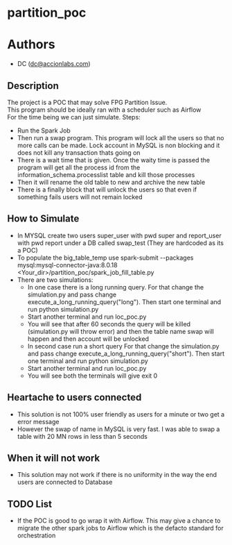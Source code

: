 # partition_poc
# Authors
- DC (dc@accionlabs.com)

## Description
The project is a POC that may solve FPG Partition Issue.  
This program should be ideally ran with a scheduler such as Airflow  
For the time being we can just simulate.
Steps:  
* Run the Spark Job  
* Then run a swap program. This program will lock all the users so that no more calls can be made. Lock account in MySQL is 
non blocking and it does not kill any transaction thats going on
* There is a wait time that is given. Once the waity time is passed the program will get all the process id from the 
information_schema.processlist table and kill those processes
* Then it will rename the old table to new and archive the new table
* There is a finally block that will unlock the users so that even if something fails users will not remain locked

## How to Simulate
* In MYSQL create two users super_user with pwd super and report_user with pwd report under a DB called swap_test (They are hardcoded as its a POC)
* To populate the big_table_temp use
spark-submit  --packages mysql:mysql-connector-java:8.0.18 <Your_dir>/partition_poc/spark_job_fill_table.py 
* There are two simulations:
    * In one case there is a long running query. For that change the simulation.py and pass change
    execute_a_long_running_query("long"). Then start one terminal and run python simulation.py
    * Start another terminal and run  loc_poc.py
    * You will see that after 60 seconds the query will be killed (simulation.py will throw error) and then the table name swap will happen and then account will be unlocked
    * In second case run a short query For that change the simulation.py and pass change
    execute_a_long_running_query("short"). Then start one terminal and run python simulation.py
    * Start another terminal and run  loc_poc.py
    * You will see both the terminals will give exit 0

## Heartache to users connected
* This solution is not 100% user friendly as users for a minute or two get a error message
* However the swap of name in MySQL is very fast. I was able to swap a table with 20 MN rows in less than 5 seconds

## When it will not work
* This solution may not work if there is no uniformity in the way the end users are connected to Database
    
## TODO List
* If the POC is good to go wrap it with Airflow. This may give a chance to migrate the other spark jobs to Airflow which is the defacto standard for orchestration
 

